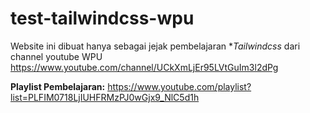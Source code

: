 # test-tailwindcss-wpu
Website ini dibuat hanya sebagai jejak pembelajaran **Tailwindcss* dari channel youtube WPU
https://www.youtube.com/channel/UCkXmLjEr95LVtGuIm3l2dPg

**Playlist Pembelajaran:** 
https://www.youtube.com/playlist?list=PLFIM0718LjIUHFRMzPJ0wGjx9_NlC5d1h
